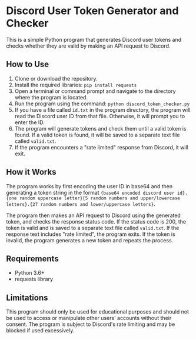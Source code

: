 # Discord User Token Generator and Checker

This is a simple Python program that generates Discord user tokens and checks whether they are valid by making an API request to Discord.

## How to Use

1. Clone or download the repository.
2. Install the required libraries: `pip install requests`
3. Open a terminal or command prompt and navigate to the directory where the program is located.
4. Run the program using the command: `python discord_token_checker.py`
5. If you have a file called `id.txt` in the program directory, the program will read the Discord user ID from that file. Otherwise, it will prompt you to enter the ID.
6. The program will generate tokens and check them until a valid token is found. If a valid token is found, it will be saved to a separate text file called `valid.txt`.
7. If the program encounters a "rate limited" response from Discord, it will exit.

## How it Works

The program works by first encoding the user ID in base64 and then generating a token string in the format `{base64 encoded discord user id}.{one random uppercase letter}{5 random numbers and upper/lowercase letters}.{27 random numbers and lower/uppercase letters}`.

The program then makes an API request to Discord using the generated token, and checks the response status code. If the status code is 200, the token is valid and is saved to a separate text file called `valid.txt`. If the response text includes "rate limited", the program exits. If the token is invalid, the program generates a new token and repeats the process.

## Requirements

- Python 3.6+
- requests library

## Limitations

This program should only be used for educational purposes and should not be used to access or manipulate other users' accounts without their consent. The program is subject to Discord's rate limiting and may be blocked if used excessively.
